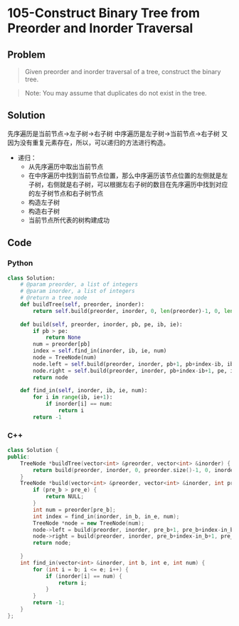# 105-Construct Binary Tree from Preorder and Inorder Traversal

## Problem

> Given preorder and inorder traversal of a tree, construct the binary tree.

> Note:
You may assume that duplicates do not exist in the tree.

## Solution

先序遍历是当前节点->左子树->右子树
中序遍历是左子树->当前节点->右子树
又因为没有重复元素存在，所以，可以递归的方法进行构造。

- 递归：
	- 从先序遍历中取出当前节点
	- 在中序遍历中找到当前节点位置，那么中序遍历该节点位置的左侧就是左子树，右侧就是右子树，可以根据左右子树的数目在先序遍历中找到对应的左子树节点和右子树节点
	- 构造左子树
	- 构造右子树
	- 当前节点所代表的树构建成功

## Code

### Python

```python
class Solution:
    # @param preorder, a list of integers
    # @param inorder, a list of integers
    # @return a tree node
    def buildTree(self, preorder, inorder):
        return self.build(preorder, inorder, 0, len(preorder)-1, 0, len(inorder)-1)
    
    def build(self, preorder, inorder, pb, pe, ib, ie):
        if pb > pe:
            return None
        num = preorder[pb]
        index = self.find_in(inorder, ib, ie, num)
        node = TreeNode(num)
        node.left = self.build(preorder, inorder, pb+1, pb+index-ib, ib, index-1)
        node.right = self.build(preorder, inorder, pb+index-ib+1, pe, index+1, ie)
        return node
    
    def find_in(self, inorder, ib, ie, num):
        for i in range(ib, ie+1):
            if inorder[i] == num:
                return i
        return -1
```

### C++

```cpp
class Solution {
public:
    TreeNode *buildTree(vector<int> &preorder, vector<int> &inorder) {
        return build(preorder, inorder, 0, preorder.size()-1, 0, inorder.size()-1);
    }
    TreeNode *build(vector<int> &preorder, vector<int> &inorder, int pre_b, int pre_e, int in_b, int in_e) {
        if (pre_b > pre_e) {
            return NULL;
        }
        int num = preorder[pre_b];
        int index = find_in(inorder, in_b, in_e, num);
        TreeNode *node = new TreeNode(num);
        node->left = build(preorder, inorder, pre_b+1, pre_b+index-in_b, in_b, index-1);
        node->right = build(preorder, inorder, pre_b+index-in_b+1, pre_e, index+1, in_e);
        return node;
        
    }
    int find_in(vector<int> &inorder, int b, int e, int num) {
        for (int i = b; i <= e; i++) {
            if (inorder[i] == num) {
                return i;
            }
        }
        return -1;
    }
};
```